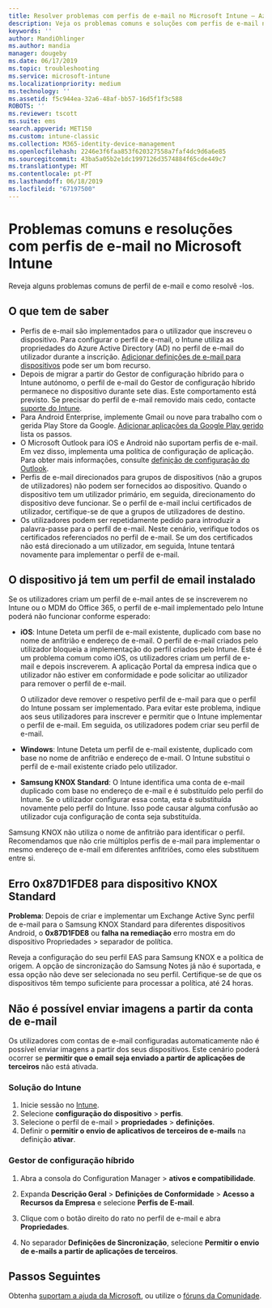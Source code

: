```yaml
---
title: Resolver problemas com perfis de e-mail no Microsoft Intune – Azure | Documentos da Microsoft
description: Veja os problemas comuns e soluções com perfis de e-mail no Microsoft Intune, incluindo perfis de e-mail duplicado e erros em dispositivos Samsung KNOX Standard Android.
keywords: ''
author: MandiOhlinger
ms.author: mandia
manager: dougeby
ms.date: 06/17/2019
ms.topic: troubleshooting
ms.service: microsoft-intune
ms.localizationpriority: medium
ms.technology: ''
ms.assetid: f5c944ea-32a6-48af-bb57-16d5f1f3c588
ROBOTS: ''
ms.reviewer: tscott
ms.suite: ems
search.appverid: MET150
ms.custom: intune-classic
ms.collection: M365-identity-device-management
ms.openlocfilehash: 2246e3f6faa853f620327558a7faf4dc9d6a6e85
ms.sourcegitcommit: 43ba5a05b2e1dc1997126d3574884f65cde449c7
ms.translationtype: MT
ms.contentlocale: pt-PT
ms.lasthandoff: 06/18/2019
ms.locfileid: "67197500"
---
```

# <a name="common-issues-and-resolutions-with-email-profiles-in-microsoft-intune"></a>Problemas comuns e resoluções com perfis de e-mail no Microsoft Intune

Reveja alguns problemas comuns de perfil de e-mail e como resolvê -los.

## <a name="what-you-need-to-know"></a>O que tem de saber

- Perfis de e-mail são implementados para o utilizador que inscreveu o dispositivo. Para configurar o perfil de e-mail, o Intune utiliza as propriedades do Azure Active Directory (AD) no perfil de e-mail do utilizador durante a inscrição. [Adicionar definições de e-mail para dispositivos](email-settings-configure.md) pode ser um bom recurso.
- Depois de migrar a partir do Gestor de configuração híbrido para o Intune autónomo, o perfil de e-mail do Gestor de configuração híbrido permanece no dispositivo durante sete dias. Este comportamento está previsto. Se precisar do perfil de e-mail removido mais cedo, contacte [suporte do Intune](get-support.md).
- Para Android Enterprise, implemente Gmail ou nove para trabalho com o gerida Play Store da Google. [Adicionar aplicações da Google Play gerido](apps-add-android-for-work.md) lista os passos.
- O Microsoft Outlook para iOS e Android não suportam perfis de e-mail. Em vez disso, implementa uma política de configuração de aplicação. Para obter mais informações, consulte [definição de configuração do Outlook](app-configuration-policies-outlook.md).
- Perfis de e-mail direcionados para grupos de dispositivos (não a grupos de utilizadores) não podem ser fornecidos ao dispositivo. Quando o dispositivo tem um utilizador primário, em seguida, direcionamento do dispositivo deve funcionar. Se o perfil de e-mail inclui certificados de utilizador, certifique-se de que a grupos de utilizadores de destino.
- Os utilizadores podem ser repetidamente pedido para introduzir a palavra-passe para o perfil de e-mail. Neste cenário, verifique todos os certificados referenciados no perfil de e-mail. Se um dos certificados não está direcionado a um utilizador, em seguida, Intune tentará novamente para implementar o perfil de e-mail.

## <a name="device-already-has-an-email-profile-installed"></a>O dispositivo já tem um perfil de email instalado

Se os utilizadores criam um perfil de e-mail antes de se inscreverem no Intune ou o MDM do Office 365, o perfil de e-mail implementado pelo Intune poderá não funcionar conforme esperado:

- **iOS**: Intune Deteta um perfil de e-mail existente, duplicado com base no nome de anfitrião e endereço de e-mail. O perfil de e-mail criados pelo utilizador bloqueia a implementação do perfil criados pelo Intune. Este é um problema comum como iOS, os utilizadores criam um perfil de e-mail e depois inscreverem. A aplicação Portal da empresa indica que o utilizador não estiver em conformidade e pode solicitar ao utilizador para remover o perfil de e-mail.

  O utilizador deve remover o respetivo perfil de e-mail para que o perfil do Intune possam ser implementado. Para evitar este problema, indique aos seus utilizadores para inscrever e permitir que o Intune implementar o perfil de e-mail. Em seguida, os utilizadores podem criar seu perfil de e-mail.

- **Windows**: Intune Deteta um perfil de e-mail existente, duplicado com base no nome de anfitrião e endereço de e-mail. O Intune substitui o perfil de e-mail existente criado pelo utilizador.

- **Samsung KNOX Standard**: O Intune identifica uma conta de e-mail duplicado com base no endereço de e-mail e é substituído pelo perfil do Intune. Se o utilizador configurar essa conta, esta é substituída novamente pelo perfil do Intune. Isso pode causar alguma confusão ao utilizador cuja configuração de conta seja substituída.

Samsung KNOX não utiliza o nome de anfitrião para identificar o perfil. Recomendamos que não crie múltiplos perfis de e-mail para implementar o mesmo endereço de e-mail em diferentes anfitriões, como eles substituem entre si.

## <a name="error-0x87d1fde8-for-knox-standard-device"></a>Erro 0x87D1FDE8 para dispositivo KNOX Standard

**Problema**: Depois de criar e implementar um Exchange Active Sync perfil de e-mail para o Samsung KNOX Standard para diferentes dispositivos Android, o **0x87D1FDE8** ou **falha na remediação** erro mostra em do dispositivo Propriedades > separador de política.

Reveja a configuração do seu perfil EAS para Samsung KNOX e a política de origem. A opção de sincronização do Samsung Notes já não é suportada, e essa opção não deve ser selecionada no seu perfil. Certifique-se de que os dispositivos têm tempo suficiente para processar a política, até 24 horas.

## <a name="unable-to-send-images-from--email-account"></a>Não é possível enviar imagens a partir da conta de e-mail

Os utilizadores com contas de e-mail configuradas automaticamente não é possível enviar imagens a partir dos seus dispositivos. Este cenário poderá ocorrer se **permitir que o email seja enviado a partir de aplicações de terceiros** não está ativada.

### <a name="intune-solution"></a>Solução do Intune

1. Inicie sessão no [Intune](https://go.microsoft.com/fwlink/?linkid=2090973).
2. Selecione **configuração do dispositivo** > **perfis**.
3. Selecione o perfil de e-mail > **propriedades** > **definições**.
4. Definir o **permitir o envio de aplicativos de terceiros de e-mails** na definição **ativar**.

### <a name="configuration-manager-hybrid"></a>Gestor de configuração híbrido

1. Abra a consola do Configuration Manager > **ativos e compatibilidade**.

2. Expanda **Descrição Geral** > **Definições de Conformidade** > **Acesso a Recursos da Empresa** e selecione **Perfis de E-mail**.

3. Clique com o botão direito do rato no perfil de e-mail e abra **Propriedades**.

4. No separador **Definições de Sincronização**, selecione **Permitir o envio de e-mails a partir de aplicações de terceiros**.

## <a name="next-steps"></a>Passos Seguintes

Obtenha [suportam a ajuda da Microsoft](get-support.md), ou utilize o [fóruns da Comunidade](https://social.technet.microsoft.com/Forums/en-US/home?category=microsoftintune).
